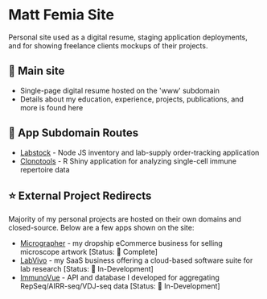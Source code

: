 
# Matt Femia Site
  
Personal site used as a digital resume, staging application deployments, and for showing freelance clients mockups of their projects.
  
## 💼 Main site  
  
- Single-page digital resume hosted on the 'www' subdomain
- Details about my education, experience, projects, publications, and more is found here
  
## 🚀 App Subdomain Routes
  
- [Labstock](http://labstock.mattfemia.com) - Node JS inventory and lab-supply order-tracking application
- [Clonotools](http://clonotools.mattfemia.com) - R Shiny application for analyzing single-cell immune repertoire data

## ⭐️ External Project Redirects
  
Majority of my personal projects are hosted on their own domains and closed-source. Below are a few apps shown on the site:  
  
- [Micrographer](https://www.themicrographer.com) - my dropship eCommerce business for selling microscope artwork [Status: 🏢 Complete]
- [LabVivo](https://www.labvivo.com) - my SaaS business offering a cloud-based software suite for lab research [Status: 🚧 In-Development]
- [ImmunoVue](https://www.immunovue.com) - API and database I developed for aggregating RepSeq/AIRR-seq/VDJ-seq data [Status: 🚧 In-Development]
